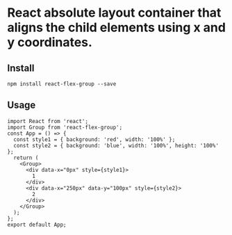 # React absolute layout container that aligns the child elements using x and y coordinates.

## Install

`npm install react-flex-group --save`

## Usage
```
import React from 'react';
import Group from 'react-flex-group';
const App = () => {
  const style1 = { background: 'red', width: '100%' };
  const style2 = { background: 'blue', width: '100%', height: '100%' };
  return (
    <Group>
      <div data-x="0px" style={style1}>
        1
      </div>
      <div data-x="250px" data-y="100px" style={style2}>
        2
      </div>
    </Group>
  );
};
export default App;




```

